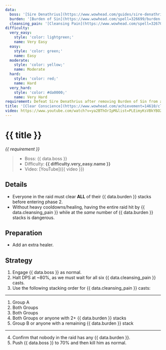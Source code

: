 ```yaml
---
data:
  boss: '[Sire Denathrius](https://www.wowhead.com/guides/sire-denathrius-castle-nathria-raid-strategy-guide)'
  burden: '[Burden of Sin](https://www.wowhead.com/spell=326699/burden-of-sin)'
  cleansing_pain: '[Cleansing Pain](https://www.wowhead.com/spell=326707/cleansing-pain)'
difficulty:
  very_easy:
    style: 'color: lightgreen;'
    name: Very Easy
  easy:
    style: 'color: green;'
    name: Easy
  moderate:
    style: 'color: yellow;'
    name: Moderate
  hard:
    style: 'color: red;'
    name: Hard
  very_hard:
    style: 'color: #da0000;'
    name: Very Hard
requirement: Defeat Sire Denathrius after removing Burden of Sin from all players before March of the Penitent is cast in Castle Nathria on Normal difficulty or higher.
title: '[Clear Conscience](https://www.wowhead.com/achievement=14610/clear-conscience)'
video: https://www.youtube.com/watch?v=ya2BThOrIpM&list=PLEimyKsVBkYBOZLXtjOV8TTwM6qqY7elm&index=10
---
```


# {{ title }}

_{{ requirement }}_

> - Boss: {{ data.boss }}
> - Difficulty: **<span style="{{ difficulty.very_easy.style }}">{{ difficulty.very_easy.name }}</span>**
> - Video: [YouTube]({{ video }})

## Details

- Everyone in the raid must clear **ALL** of their {{ data.burden }} stacks before entering phase 2.
- Without heavy cooldowns/healing, having the entire raid hit by {{ data.cleansing_pain }} while at the _same_ number of {{ data.burden }} stacks is dangerous.

## Preparation

- Add an extra healer.

## Strategy

1. Engage {{ data.boss }} as normal.
2. Halt DPS at ~80%, as we must wait for all six {{ data.cleansing_pain }} casts.
3. Use the following stacking order for {{ data.cleansing_pain }} casts:

---

1. Group A
2. Both Groups
3. Both Groups
4. Both Groups or anyone with 2+ {{ data.burden }} stacks
5. Group B or anyone with a remaining {{ data.burden }} stack

---

4. Confirm that nobody in the raid has any {{ data.burden }}.
5. Push {{ data.boss }} to 70% and then kill him as normal.
